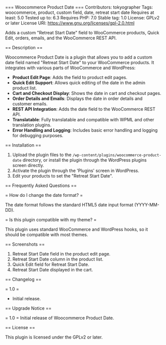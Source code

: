 === Woocommerce Product Date ===
Contributors: tokyographer
Tags: woocommerce, product, custom field, date, retreat start date
Requires at least: 5.0
Tested up to: 6.3
Requires PHP: 7.0
Stable tag: 1.0
License: GPLv2 or later
License URI: https://www.gnu.org/licenses/gpl-2.0.html

Adds a custom "Retreat Start Date" field to WooCommerce products, Quick Edit, orders, emails, and the WooCommerce REST API.

== Description ==

Woocommerce Product Date is a plugin that allows you to add a custom date field named "Retreat Start Date" to your WooCommerce products. It integrates with various parts of WooCommerce and WordPress:

- **Product Edit Page**: Adds the field to product edit pages.
- **Quick Edit Support**: Allows quick editing of the date in the admin product list.
- **Cart and Checkout Display**: Shows the date in cart and checkout pages.
- **Order Details and Emails**: Displays the date in order details and customer emails.
- **REST API Integration**: Adds the date field to the WooCommerce REST API.
- **Translatable**: Fully translatable and compatible with WPML and other translation plugins.
- **Error Handling and Logging**: Includes basic error handling and logging for debugging purposes.

== Installation ==

1. Upload the plugin files to the `/wp-content/plugins/woocommerce-product-date` directory, or install the plugin through the WordPress plugins screen directly.
2. Activate the plugin through the 'Plugins' screen in WordPress.
3. Edit your products to set the "Retreat Start Date".

== Frequently Asked Questions ==

= How do I change the date format? =

The date format follows the standard HTML5 date input format (YYYY-MM-DD).

= Is this plugin compatible with my theme? =

This plugin uses standard WooCommerce and WordPress hooks, so it should be compatible with most themes.

== Screenshots ==

1. Retreat Start Date field in the product edit page.
2. Retreat Start Date column in the product list.
3. Quick Edit field for Retreat Start Date.
4. Retreat Start Date displayed in the cart.

== Changelog ==

= 1.0 =
* Initial release.

== Upgrade Notice ==

= 1.0 =
Initial release of Woocommerce Product Date.

== License ==

This plugin is licensed under the GPLv2 or later.